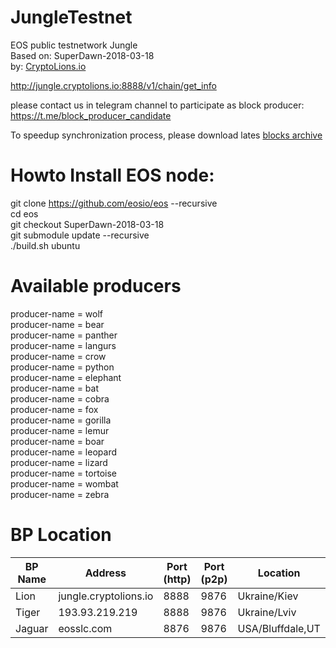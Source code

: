 # JungleTestnet
EOS public testnetwork Jungle   
Based on: SuperDawn-2018-03-18  
by: <a href="http://CryptoLions.io">CryptoLions.io</a>  

http://jungle.cryptolions.io:8888/v1/chain/get_info

please contact us in telegram channel to participate as block producer: https://t.me/block_producer_candidate

To speedup synchronization process, please download lates <a href="http://jungle.cryptolions.io:9898/blocks/jungleBlocks.tar.gz">blocks archive </a>

# Howto Install EOS node:  
  
git clone https://github.com/eosio/eos --recursive  
cd eos  
git checkout SuperDawn-2018-03-18  
git submodule update --recursive  
./build.sh ubuntu  

# Available producers
producer-name = wolf  
producer-name = bear  
producer-name = panther  
producer-name = langurs  
producer-name = crow  
producer-name = python  
producer-name = elephant  
producer-name = bat  
producer-name = cobra  
producer-name = fox  
producer-name = gorilla  
producer-name = lemur  
producer-name = boar  
producer-name = leopard  
producer-name = lizard  
producer-name = tortoise  
producer-name = wombat  
producer-name = zebra  

# BP Location
| BP Name | Address | Port (http) | Port (p2p) | Location | Organisation |
|---------|---------|-------------|------------|----------|--------------|
| Lion | jungle.cryptolions.io | 8888 | 9876 | Ukraine/Kiev | CryptoLions.io |
| Tiger | 193.93.219.219 | 8888 | 9876 | Ukraine/Lviv | CryptoLions.io |
| Jaguar | eosslc.com | 8876 | 9876 | USA/Bluffdale,UT | EOSNet.io |




